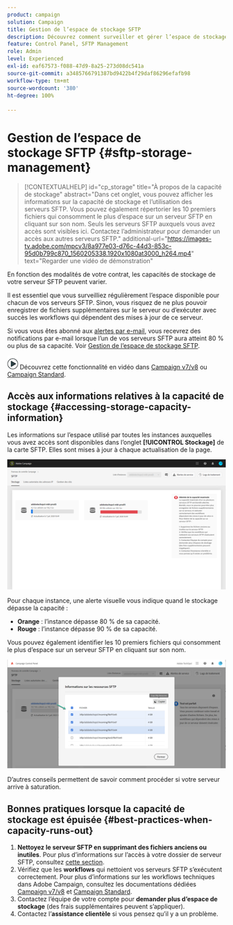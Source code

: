 ```yaml
---
product: campaign
solution: Campaign
title: Gestion de l’espace de stockage SFTP
description: Découvrez comment surveiller et gérer l’espace de stockage de votre serveur SFTP
feature: Control Panel, SFTP Management
role: Admin
level: Experienced
exl-id: eaf67573-f088-47d9-8a25-273d08dc541a
source-git-commit: a3485766791387bd9422b4f29daf86296efafb98
workflow-type: tm+mt
source-wordcount: '380'
ht-degree: 100%

---
```


# Gestion de l’espace de stockage SFTP {#sftp-storage-management}

>[!CONTEXTUALHELP]
>id="cp_storage"
>title="À propos de la capacité de stockage"
>abstract="Dans cet onglet, vous pouvez afficher les informations sur la capacité de stockage et l’utilisation des serveurs SFTP. Vous pouvez également répertorier les 10 premiers fichiers qui consomment le plus d’espace sur un serveur SFTP en cliquant sur son nom. Seuls les serveurs SFTP auxquels vous avez accès sont visibles ici. Contactez l’administrateur pour demander un accès aux autres serveurs SFTP."
>additional-url="https://images-tv.adobe.com/mpcv3/8a977e03-d76c-44d3-853c-95d0b799c870_1560205338.1920x1080at3000_h264.mp4" text="Regarder une vidéo de démonstration"

En fonction des modalités de votre contrat, les capacités de stockage de votre serveur SFTP peuvent varier.

Il est essentiel que vous surveilliez régulièrement l’espace disponible pour chacun de vos serveurs SFTP. Sinon, vous risquez de ne plus pouvoir enregistrer de fichiers supplémentaires sur le serveur ou d’exécuter avec succès les workflows qui dépendent des mises à jour de ce serveur.

Si vous vous êtes abonné aux [alertes par e-mail](../../performance-monitoring/using/email-alerting.md), vous recevrez des notifications par e-mail lorsque l’un de vos serveurs SFTP aura atteint 80 % ou plus de sa capacité. Voir [Gestion de l’espace de stockage SFTP](../../sftp/using/sftp-storage-management.md).

![](assets/do-not-localize/how-to-video.png) Découvrez cette fonctionnalité en vidéo dans [Campaign v7/v8](https://experienceleague.adobe.com/docs/campaign-classic-learn/control-panel/sftp-management/monitoring-server-capacity.html?lang=fr#sftp-management) ou [Campaign Standard](https://experienceleague.adobe.com/docs/campaign-standard-learn/control-panel/sftp-management/monitoring-server-capacity.html?lang=fr#sftp-management).

## Accès aux informations relatives à la capacité de stockage {#accessing-storage-capacity-information}

Les informations sur l’espace utilisé par toutes les instances auxquelles vous avez accès sont disponibles dans l’onglet **[!UICONTROL Stockage]** de la carte SFTP. Elles sont mises à jour à chaque actualisation de la page.

![](assets/control_panel_space.png)

Pour chaque instance, une alerte visuelle vous indique quand le stockage dépasse la capacité :

* **Orange** : l’instance dépasse 80 % de sa capacité.
* **Rouge** : l’instance dépasse 90 % de sa capacité.

Vous pouvez également identifier les 10 premiers fichiers qui consomment le plus d’espace sur un serveur SFTP en cliquant sur son nom.

![](assets/sftp-top10.png)

D’autres conseils permettent de savoir comment procéder si votre serveur arrive à saturation.

## Bonnes pratiques lorsque la capacité de stockage est épuisée {#best-practices-when-capacity-runs-out}

1. **Nettoyez le serveur SFTP en supprimant des fichiers anciens ou inutiles**. Pour plus d’informations sur l’accès à votre dossier de serveur SFTP, consultez [cette section](../../sftp/using/logging-into-sftp-server.md).
1. Vérifiez que les **workflows** qui nettoient vos serveurs SFTP s’exécutent correctement. Pour plus d’informations sur les workflows techniques dans Adobe Campaign, consultez les documentations dédiées [Campaign v7/v8](https://experienceleague.adobe.com/docs/campaign-classic/using/automating-with-workflows/advanced-management/about-technical-workflows.html?lang=fr#automating-with-workflows) et [Campaign Standard](https://experienceleague.adobe.com/docs/campaign-standard/using/administrating/application-settings/technical-workflows.html?lang=fr#administrating).
1. Contactez l’équipe de votre compte pour **demander plus d’espace de stockage** (des frais supplémentaires peuvent s’appliquer).
1. Contactez l’**assistance clientèle** si vous pensez qu’il y a un problème.
